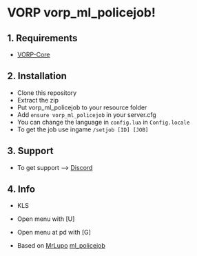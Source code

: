 # VORP vorp_ml_policejob!

## 1. Requirements

- [VORP-Core](https://github.com/VORPCORE/VORP-Core)

## 2. Installation

- Clone this repository
- Extract the zip
- Put vorp_ml_policejob to your resource folder
- Add ```ensure vorp_ml_policejob``` in your server.cfg
- You can change the language in ```config.lua``` in ```Config.locale```
- To get the job use ingame ```/setjob [ID] [JOB]```


## 3. Support
- To get support --> [Discord](http://discord.vorpcore.com/)

## 4. Info
- KLS
- Open menu with [U]
- Open menu at pd with [G]

- Based on [MrLupo](https://github.com/mrlupo) [ml_policejob](https://github.com/mrlupo/ml_policejob)
